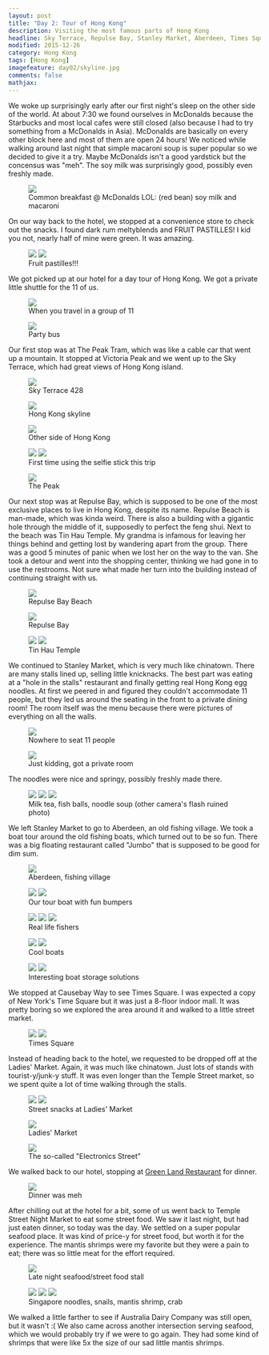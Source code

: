 ```yaml
---
layout: post
title: "Day 2: Tour of Hong Kong"					
description: Visiting the most famous parts of Hong Kong
headline: Sky Terrace, Repulse Bay, Stanley Market, Aberdeen, Times Square, Ladies' Market
modified: 2015-12-26	
category: Hong Kong
tags: [Hong Kong]
imagefeature: day02/skyline.jpg 
comments: false
mathjax:
---
```


We woke up surprisingly early after our first night's sleep on the other side of the world. At
about 7:30 we found ourselves in McDonalds because the Starbucks and most local cafes were still
closed (also because I had to try something from a McDonalds in Asia). McDonalds are basically on
every other block here and most of them are open 24 hours! We noticed while walking around last
night that simple macaroni soup is super popular so we decided to give it a try. Maybe McDonalds
isn't a good yardstick but the concensus was "meh". The soy milk was surprisingly good, possibly
even freshly made.

<figure>
<a href="{{ site.url }}/images/day02/mcdonalds.jpg"><img src="{{ site.url }}/images/day02/mcdonalds.jpg"></a>
<figcaption>Common breakfast @ McDonalds LOL: (red bean) soy milk and macaroni</figcaption>
</figure>

On our way back to the hotel, we stopped at a convenience store to check out the snacks. I found
dark rum meltyblends and FRUIT PASTILLES! I kid you not, nearly half of mine were green. It was
amazing.

<figure class="half">
<a href="{{ site.url }}/images/day02/candy1.jpg"><img src="{{ site.url }}/images/day02/candy1.jpg"></a>
<a href="{{ site.url }}/images/day02/candy2.jpg"><img src="{{ site.url }}/images/day02/candy2.jpg"></a>
<figcaption>Fruit pastilles!!!</figcaption>
</figure>

We got picked up at our hotel for a day tour of Hong Kong. We got a private little shuttle for the
11 of us.

<figure>
<a href="{{ site.url }}/images/day02/shuttle-inside.jpg"><img src="{{ site.url }}/images/day02/shuttle-inside.jpg"></a>
<figcaption>When you travel in a group of 11</figcaption>
</figure>

<figure>
<a href="{{ site.url }}/images/day02/shuttle.jpg"><img src="{{ site.url }}/images/day02/shuttle.jpg"></a>
<figcaption>Party bus</figcaption>
</figure>

Our first stop was at The Peak Tram, which was like a cable car that went up a mountain. It stopped
at Victoria Peak and we went up to the Sky Terrace, which had great views of Hong Kong island.

<figure>
<a href="{{ site.url }}/images/day02/sky-terrace.jpg"><img src="{{ site.url }}/images/day02/sky-terrace.jpg"></a>
<figcaption>Sky Terrace 428</figcaption>
</figure>

<figure>
<a href="{{ site.url }}/images/day02/terrace-pano1.jpg"><img src="{{ site.url }}/images/day02/terrace-pano1.jpg"></a>
<figcaption>Hong Kong skyline</figcaption>
</figure>

<figure>
<a href="{{ site.url }}/images/day02/terrace-pano2.jpg"><img src="{{ site.url }}/images/day02/terrace-pano2.jpg"></a>
<figcaption>Other side of Hong Kong</figcaption>
</figure>

<figure class="half">
<a href="{{ site.url }}/images/day02/terrace-selfie1.jpg"><img src="{{ site.url }}/images/day02/terrace-selfie1.jpg"></a>
<a href="{{ site.url }}/images/day02/terrace-selfie2.jpg"><img src="{{ site.url }}/images/day02/terrace-selfie2.jpg"></a>
<figcaption>First time using the selfie stick this trip</figcaption>
</figure>

<figure>
<a href="{{ site.url }}/images/day02/victoria-peak.jpg"><img src="{{ site.url }}/images/day02/victoria-peak.jpg"></a>
<figcaption>The Peak</figcaption>
</figure>

Our next stop was at Repulse Bay, which is supposed to be one of the most exclusive places to live
in Hong Kong, despite its name. Repulse Beach is man-made, which was kinda weird. There is also
a building with a gigantic hole through the middle of it, supposedly to perfect the feng shui. Next
to the beach was Tin Hau Temple. My grandma is infamous for leaving her things behind and getting
lost by wandering apart from the group. There was a good 5 minutes of panic when we lost her on the
way to the van. She took a detour and went into the shopping center, thinking we had gone in to use
the restrooms. Not sure what made her turn into the building instead of continuing straight with
us.

<figure>
<a href="{{ site.url }}/images/day02/repulse-pano1.jpg"><img src="{{ site.url }}/images/day02/repulse-pano1.jpg"></a>
<figcaption>Repulse Bay Beach</figcaption>
</figure>

<figure>
<a href="{{ site.url }}/images/day02/repulse-pano2.jpg"><img src="{{ site.url }}/images/day02/repulse-pano2.jpg"></a>
<figcaption>Repulse Bay</figcaption>
</figure>

<figure class="half">
<a href="{{ site.url }}/images/day02/repulse-temple1.jpg"><img src="{{ site.url }}/images/day02/repulse-temple1.jpg"></a>
<a href="{{ site.url }}/images/day02/repulse-temple2.jpg"><img src="{{ site.url }}/images/day02/repulse-temple2.jpg"></a>
<figcaption>Tin Hau Temple</figcaption>
</figure>

We continued to Stanley Market, which is very much like chinatown. There are many stalls lined up,
selling little knicknacks. The best part was eating at a "hole in the stalls" restaurant and
finally getting real Hong Kong egg noodles. At first we peered in and figured they couldn't
accommodate 11 people, but they led us around the seating in the front to a private dining room!
The room itself was the menu because there were pictures of everything on all the walls.

<figure>
<a href="{{ site.url }}/images/day02/seating1.jpg"><img src="{{ site.url }}/images/day02/seating1.jpg"></a>
<figcaption>Nowhere to seat 11 people</figcaption>
</figure>

<figure>
<a href="{{ site.url }}/images/day02/seating2.jpg"><img src="{{ site.url }}/images/day02/seating2.jpg"></a>
<figcaption>Just kidding, got a private room</figcaption>
</figure>

The noodles were nice and springy, possibly freshly made there.

<figure class="third">
<a href="{{ site.url }}/images/day02/stanley-food1.jpg"><img src="{{ site.url }}/images/day02/stanley-food1.jpg"></a>
<a href="{{ site.url }}/images/day02/stanley-food2.jpg"><img src="{{ site.url }}/images/day02/stanley-food2.jpg"></a>
<a href="{{ site.url }}/images/day02/stanley-food3.jpg"><img src="{{ site.url }}/images/day02/stanley-food3.jpg"></a>
<figcaption>Milk tea, fish balls, noodle soup (other camera's flash ruined photo)</figcaption>
</figure>

We left Stanley Market to go to Aberdeen, an old fishing village. We took a boat tour around the
old fishing boats, which turned out to be so fun. There was a big floating restaurant called
"Jumbo" that is supposed to be good for dim sum.

<figure>
<a href="{{ site.url }}/images/day02/aberdeen-pano.jpg"><img src="{{ site.url }}/images/day02/aberdeen-pano.jpg"></a>
<figcaption>Aberdeen, fishing village</figcaption>
</figure>

<figure class="half">
<a href="{{ site.url }}/images/day02/aberdeen-boat1.jpg"><img src="{{ site.url }}/images/day02/aberdeen-boat1.jpg"></a>
<a href="{{ site.url }}/images/day02/aberdeen-boat2.jpg"><img src="{{ site.url }}/images/day02/aberdeen-boat2.jpg"></a>
<figcaption>Our tour boat with fun bumpers</figcaption>
</figure>

<figure class="third">
<a href="{{ site.url }}/images/day02/fishers1.jpg"><img src="{{ site.url }}/images/day02/fishers1.jpg"></a>
<a href="{{ site.url }}/images/day02/fishers2.jpg"><img src="{{ site.url }}/images/day02/fishers2.jpg"></a>
<a href="{{ site.url }}/images/day02/fishers3.jpg"><img src="{{ site.url }}/images/day02/fishers3.jpg"></a>
<figcaption>Real life fishers</figcaption>
</figure>

<figure class="half">
<a href="{{ site.url }}/images/day02/boats1.jpg"><img src="{{ site.url }}/images/day02/boats1.jpg"></a>
<a href="{{ site.url }}/images/day02/boats2.jpg"><img src="{{ site.url }}/images/day02/boats2.jpg"></a>
<figcaption>Cool boats</figcaption>
</figure>

<figure class="half">
<a href="{{ site.url }}/images/day02/boat-storage1.jpg"><img src="{{ site.url }}/images/day02/boat-storage1.jpg"></a>
<a href="{{ site.url }}/images/day02/boat-storage2.jpg"><img src="{{ site.url }}/images/day02/boat-storage2.jpg"></a>
<figcaption>Interesting boat storage solutions</figcaption>
</figure>

We stopped at Causebay Way to see Times Square. I was expected a copy of New York's Time Square but
it was just a 8-floor indoor mall. It was pretty boring so we explored the area around it and
walked to a little street market.

<figure class="half">
<a href="{{ site.url }}/images/day02/times-square1.jpg"><img src="{{ site.url }}/images/day02/times-square1.jpg"></a>
<a href="{{ site.url }}/images/day02/times-square2.jpg"><img src="{{ site.url }}/images/day02/times-square2.jpg"></a>
<figcaption>Times Square</figcaption>
</figure>

Instead of heading back to the hotel, we requested to be dropped off at the Ladies' Market. Again,
it was much like chinatown. Just lots of stands with tourist-y/junk-y stuff. It was even longer
than the Temple Street market, so we spent quite a lot of time walking through the stalls.

<figure class="half">
<a href="{{ site.url }}/images/day02/ladies-snack1.jpg"><img src="{{ site.url }}/images/day02/ladies-snack1.jpg"></a>
<a href="{{ site.url }}/images/day02/ladies-snack2.jpg"><img src="{{ site.url }}/images/day02/ladies-snack2.jpg"></a>
<figcaption>Street snacks at Ladies' Market</figcaption>
</figure>

<figure>
<a href="{{ site.url }}/images/day02/ladies-market.jpg"><img src="{{ site.url }}/images/day02/ladies-market.jpg"></a>
<figcaption>Ladies' Market</figcaption>
</figure>

<figure>
<a href="{{ site.url }}/images/day02/electronics-st.jpg"><img src="{{ site.url }}/images/day02/electronics-st.jpg"></a>
    <figcaption>The so-called "Electronics Street"</figcaption>
</figure>

We walked back to our hotel, stopping at [Green Land Restaurant](http://www.openrice.com/zh/hongkong/restaurant/%E9%8A%85%E9%91%BC%E7%81%A3-%E8%AD%9A%E4%BB%94%E9%9B%B2%E5%8D%97%E7%B1%B3%E7%B7%9A/46583) for dinner.

<figure>
<a href="{{ site.url }}/images/day02/green-land.jpg"><img src="{{ site.url }}/images/day02/green-land.jpg"></a>
    <figcaption>Dinner was meh</figcaption>
</figure>

After chilling out at the hotel for a bit, some of us went back to Temple Street Night Market to
eat some street food. We saw it last night, but had just eaten dinner, so today was the day. We
settled on a super popular seafood place. It was kind of price-y for street food, but worth it for
the experience. The mantis shrimps were my favorite but they were a pain to eat; there was so
little meat for the effort required.

<figure>
<a href="{{ site.url }}/images/day02/street-food.jpg"><img src="{{ site.url }}/images/day02/street-food.jpg"></a>
    <figcaption>Late night seafood/street food stall</figcaption>
</figure>

<figure class="third">
<a href="{{ site.url }}/images/day02/street-food1.jpg"><img src="{{ site.url }}/images/day02/street-food1.jpg"></a>
<a href="{{ site.url }}/images/day02/street-food2.jpg"><img src="{{ site.url }}/images/day02/street-food2.jpg"></a>
<a href="{{ site.url }}/images/day02/street-food3.jpg"><img src="{{ site.url }}/images/day02/street-food3.jpg"></a>
    <figcaption>Singapore noodles, snails, mantis shrimp, crab</figcaption>
</figure>

We walked a little farther to see if Australia Dairy Company was still open, but it wasn't :( We
also came across another intersection serving seafood, which we would probably try if we were to go
again. They had some kind of shrimps that were like 5x the size of our sad little mantis shrimps. 
